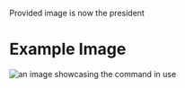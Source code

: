 Provided image is now the president

# Example Image

![an image showcasing the command in use](/static/images/commands/heavensdoor/heavens%20door%20president.png)